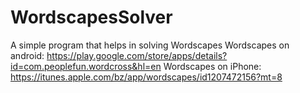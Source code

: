 # WordscapesSolver
A simple program that helps in solving Wordscapes
Wordscapes on android: https://play.google.com/store/apps/details?id=com.peoplefun.wordcross&hl=en
Wordscapes on iPhone: https://itunes.apple.com/bz/app/wordscapes/id1207472156?mt=8
